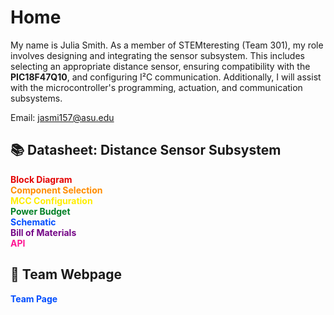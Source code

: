 # Home
My name is Julia Smith. As a member of STEMteresting (Team 301), my role involves designing and integrating the sensor subsystem. This includes selecting an appropriate distance sensor, ensuring compatibility with the **PIC18F47Q10**, and configuring I²C communication. Additionally, I will assist with the microcontroller's programming, actuation, and communication subsystems. <br>

Email: jasmi157@asu.edu <br>

## 📚 Datasheet: Distance Sensor Subsystem

<ul style="list-style-type: none; padding-left: 0;">
  <li>
    <a href="https://juliasmith141414.github.io/juliasmith-stemteresting/blockdiagram" style="color:#e40303; text-decoration: none;"> <strong>Block Diagram</strong></a>
  </li>
  <li>
    <a href="https://juliasmith141414.github.io/componentselection/" style="color:#ff8c00; text-decoration: none;"> <strong>Component Selection</strong></a>
  </li>
  <li>
    <a href="https://juliasmith141414.github.io/mccconfiguration/" style="color:#ffed00; text-decoration: none;"> <strong>MCC Configuration</strong></a>
  </li>
  <li>
    <a href="https://juliasmith141414.github.io/powerbudget/" style="color:#008026; text-decoration: none;"> <strong>Power Budget</strong></a>
  </li>
  <li>
    <a href="https://juliasmith141414.github.io/schematic/" style="color:#004dff; text-decoration: none;"> <strong>Schematic</strong></a>
  </li>
  <li>
    <a href="https://juliasmith141414.github.io/billofmaterials/" style="color:#750787; text-decoration: none;"> <strong>Bill of Materials</strong></a>
  </li>
  <li>
    <a href="https://juliasmith141414.github.io/api/" style="color:#ff1493; text-decoration: none;"> <strong>API</strong></a>
  </li>
</ul>

## 👥 Team Webpage

<ul style="list-style-type: none; padding-left: 0;">
  <li>
    <a href="https://egr314-2025-s-301.github.io/main-page/" style="color:#004dff; text-decoration: none;"> <strong>Team Page</strong></a>
  </li>
</ul>

